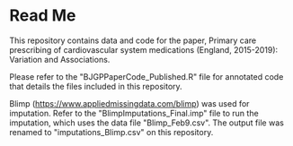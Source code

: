 # Read Me
This repository contains data and code for the paper, Primary care prescribing of cardiovascular system medications (England, 2015-2019): Variation and Associations.

Please refer to the "BJGPPaperCode_Published.R" file for annotated code that details the files included in this repository. 

Blimp (https://www.appliedmissingdata.com/blimp) was used for imputation. Refer to the "BlimpImputations_Final.imp" file to run the imputation, which uses the data file "Blimp_Feb9.csv". The output file was renamed to "imputations_Blimp.csv" on this repository.

